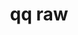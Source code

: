 ---
category: raw
command: raw
keywords: qq, qq_cli, raw
optional_options:
- alternate: []
  help: 'Content MIME type. Use application/octet-stream for binary input. (Default:
    application/json)'
  name: --content-type
  required: false
permalink: /qq-cli-command-guide/raw/raw.html
positional_options:
- help: HTTP method. PATCH, POST, and PUT accept input on stdin
  name: method
  required: true
- help: REST endpoint (e.g. /v1/ad/join)
  name: url
  required: true
sidebar: qq_cli_command_reference_sidebar
summary: This section explains how to use the <code>qq raw</code> command.
synopsis: Issue an HTTP request to a Qumulo REST endpoint. Content for modifying requests
  (i.e. PATCH, POST, and PUT) can be provided on stdin.  Output is provided on stdout.
title: qq raw
usage: "qq raw [-h] [--content-type {application/json,application/octet-stream}]\n\
  \    {DELETE,GET,PATCH,POST,PUT} url"

---